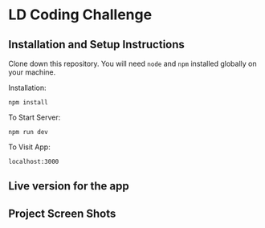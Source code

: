# LD Coding Challenge

## Installation and Setup Instructions

Clone down this repository. You will need `node` and `npm` installed globally on your machine.

Installation:

`npm install`

To Start Server:

`npm run dev`

To Visit App:

`localhost:3000`

## Live version for the app

<!-- Click [here](https://would-you-rather-app-react-nd.netlify.app/) to go to the app. -->

## Project Screen Shots

<!-- ![Home page](public/screenshots/leaderboard.jpg?raw=true 'Home page') -->

<!-- ![Search page](public/screenshots/pollresult.jpg?raw=true 'Search page') -->
